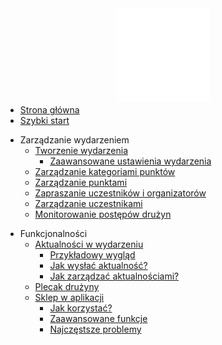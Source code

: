 <a href="/#/?id=przewodnik-po-let39s-map">
  <img src="assets/logo_lets_map.svg" alt="Let's Map logo" width="150" style="display: block; margin: auto; margin-bottom: -10px;">
</a>

* [Strona główna](/#/?id=przewodnik-po-let39s-map)
* [Szybki start](quick-start.md?id=szybki-start)

[//]: # (* Lista wydarzeń)
[//]: # (  * [Dołącz do wydarzenia]&#40;&#41;)
[//]: # (  * [Aktualne wydarzenia]&#40;&#41;)
[//]: # (  * [Kopiowanie i resetowanie]&#40;&#41;)
[//]: # (  * [Historia i archiwum]&#40;&#41;)
[//]: # (  * [Ustawienia]&#40;&#41;)

* Zarządzanie wydarzeniem
  * [Tworzenie wydarzenia](event-management/creating-event.md#tworzenie-wydarzenia)
    * [Zaawansowane ustawienia wydarzenia](event-management/creating-event.md#_4-zaawansowane-ustawienia-gry)
  * [Zarządzanie kategoriami punktów](event-management/managing-point-categories.md#zarządzanie-kategoriami-punktów)
  * [Zarządzanie punktami](event-management/managing-points.md#zarządzanie-punktami)
  * [Zapraszanie uczestników i organizatorów](event-management/inviting-participants-organizers.md#zapraszanie-uczestników-i-organizatorów)
  * [Zarządzanie uczestnikami](event-management/managing-participants.md#zarządzanie-uczestnikami)
  * [Monitorowanie postępów drużyn](event-management/scoreboard.md#monitorowanie-postępów-drużyn)

[//]: # (* [Zarządzanie kontem]&#40;&#41;)

* Funkcjonalności
  * [Aktualności w wydarzeniu](features/notifications.md#aktualności-w-wydarzeniu)
    * [Przykładowy wygląd](features/notifications.md#przykładowy-wygląd-aktualności)
    * [Jak wysłać aktualność?](features/notifications.md#jak-wysłać-aktualności)
    * [Jak zarządzać aktualnościami?](features/notifications.md#jak-zarządzać-aktualnościami)
  * [Plecak drużyny](features/backpack.md?id=plecak-drużyny)
  * [Sklep w aplikacji](features/market.md?id=sklep-w-aplikacji)
      * [Jak korzystać?](features/market.md#jak-korzystać-ze-sklepu)
      * [Zaawansowane funkcje](features/market.md#zaawansowane-funkcje)
      * [Najczęstsze problemy](features/market.md#najczęstsze-problemy)

[//]: # (* [Masz pytania?]&#40;&#41;)

[//]: # (* Poradniki)
[//]: # (  *  [Jak stworzyć pierwsze wydarzenie?]&#40;tutorials/first-event.md&#41;)

